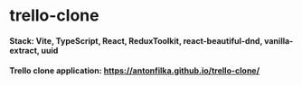 # trello-clone
#### Stack: Vite, TypeScript, React, ReduxToolkit, react-beautiful-dnd, vanilla-extract, uuid

#### Trello clone application: https://antonfilka.github.io/trello-clone/
